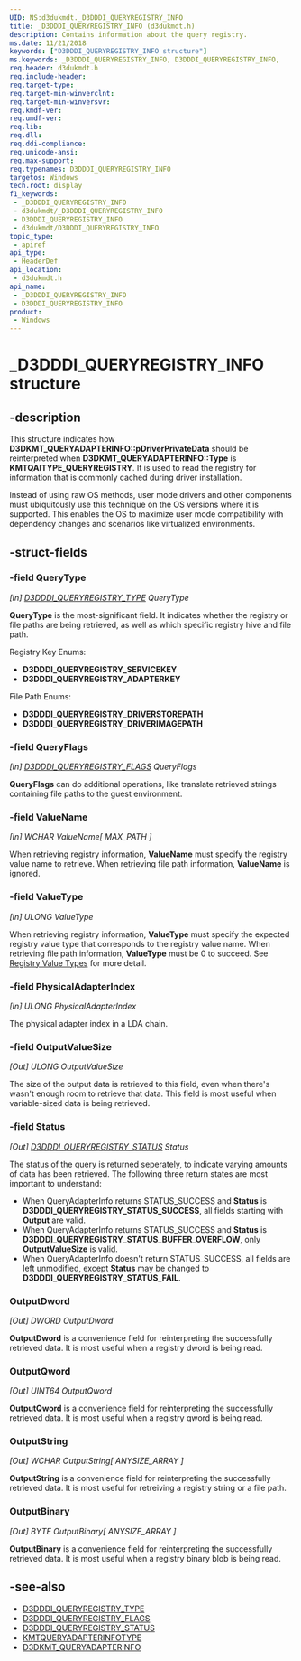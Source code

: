 ```yaml
---
UID: NS:d3dukmdt._D3DDDI_QUERYREGISTRY_INFO
title: _D3DDDI_QUERYREGISTRY_INFO (d3dukmdt.h)
description: Contains information about the query registry.
ms.date: 11/21/2018
keywords: ["D3DDDI_QUERYREGISTRY_INFO structure"]
ms.keywords: _D3DDDI_QUERYREGISTRY_INFO, D3DDDI_QUERYREGISTRY_INFO,
req.header: d3dukmdt.h
req.include-header: 
req.target-type: 
req.target-min-winverclnt: 
req.target-min-winversvr: 
req.kmdf-ver: 
req.umdf-ver: 
req.lib: 
req.dll: 
req.ddi-compliance: 
req.unicode-ansi: 
req.max-support: 
req.typenames: D3DDDI_QUERYREGISTRY_INFO
targetos: Windows
tech.root: display
f1_keywords:
 - _D3DDDI_QUERYREGISTRY_INFO
 - d3dukmdt/_D3DDDI_QUERYREGISTRY_INFO
 - D3DDDI_QUERYREGISTRY_INFO
 - d3dukmdt/D3DDDI_QUERYREGISTRY_INFO
topic_type:
 - apiref
api_type:
 - HeaderDef
api_location:
 - d3dukmdt.h
api_name:
 - _D3DDDI_QUERYREGISTRY_INFO
 - D3DDDI_QUERYREGISTRY_INFO
product:
 - Windows
---
```


# _D3DDDI_QUERYREGISTRY_INFO structure


## -description

This structure indicates how **D3DKMT_QUERYADAPTERINFO\::pDriverPrivateData** should be reinterpreted when **D3DKMT_QUERYADAPTERINFO\::Type** is **KMTQAITYPE_QUERYREGISTRY**. 
It is used to read the registry for information that is commonly cached during driver installation.

Instead of using raw OS methods, user mode drivers and other components must ubiquitously use this technique on the OS versions where it is supported.
This enables the OS to maximize user mode compatibility with dependency changes and scenarios like virtualized environments.

## -struct-fields

### -field QueryType

*[In] [D3DDDI_QUERYREGISTRY_TYPE](ne-d3dukmdt-_d3dddi_queryregistry_type.md) QueryType*

**QueryType** is the most-significant field.
It indicates whether the registry or file paths are being retrieved, as well as which specific registry hive and file path.

Registry Key Enums:
- **D3DDDI_QUERYREGISTRY_SERVICEKEY**
- **D3DDDI_QUERYREGISTRY_ADAPTERKEY**

File Path Enums:
- **D3DDDI_QUERYREGISTRY_DRIVERSTOREPATH**
- **D3DDDI_QUERYREGISTRY_DRIVERIMAGEPATH**

### -field QueryFlags

*[In] [D3DDDI_QUERYREGISTRY_FLAGS](ns-d3dukmdt-_d3dddi_queryregistry_flags.md) QueryFlags*

**QueryFlags** can do additional operations, like translate retrieved strings containing file paths to the guest environment.

### -field ValueName

*[In] WCHAR ValueName[ MAX\_PATH ]*

When retrieving registry information, **ValueName** must specify the registry value name to retrieve.
When retrieving file path information, **ValueName** is ignored.

### -field ValueType

*[In] ULONG ValueType*

When retrieving registry information, **ValueType** must specify the expected registry value type that corresponds to the registry value name.
When retrieving file path information, **ValueType** must be 0 to succeed. 
See [Registry Value Types](/windows/win32/sysinfo/registry-value-types) for more detail.

### -field PhysicalAdapterIndex

*[In] ULONG PhysicalAdapterIndex*

The physical adapter index in a LDA chain.

### -field OutputValueSize

*[Out] ULONG OutputValueSize*

The size of the output data is retrieved to this field, even when there's wasn't enough room to retrieve that data.
This field is most useful when variable-sized data is being retrieved.

### -field Status

*[Out] [D3DDDI_QUERYREGISTRY_STATUS](ne-d3dukmdt-_d3dddi_queryregistry_status.md) Status*

The status of the query is returned seperately, to indicate varying amounts of data has been retrieved.
The following three return states are most important to understand:
- When QueryAdapterInfo returns STATUS_SUCCESS and **Status** is **D3DDDI_QUERYREGISTRY_STATUS_SUCCESS**, all fields starting with **Output** are valid.
- When QueryAdapterInfo returns STATUS_SUCCESS and **Status** is **D3DDDI_QUERYREGISTRY_STATUS_BUFFER_OVERFLOW**, only **OutputValueSize** is valid.
- When QueryAdapterInfo doesn't return STATUS_SUCCESS, all fields are left unmodified, except **Status** may be changed to **D3DDDI_QUERYREGISTRY_STATUS_FAIL**.

### OutputDword
*[Out] DWORD OutputDword*

**OutputDword** is a convenience field for reinterpreting the successfully retrieved data.
It is most useful when a registry dword is being read.

### OutputQword
*[Out] UINT64 OutputQword*

**OutputQword** is a convenience field for reinterpreting the successfully retrieved data.
It is most useful when a registry qword is being read.

### OutputString
*[Out] WCHAR OutputString[ ANYSIZE\_ARRAY ]*

**OutputString** is a convenience field for reinterpreting the successfully retrieved data.
It is most useful for retreiving a registry string or a file path.

### OutputBinary
*[Out] BYTE OutputBinary[ ANYSIZE\_ARRAY ]*

**OutputBinary** is a convenience field for reinterpreting the successfully retrieved data.
It is most useful when a registry binary blob is being read.

## -see-also

- [D3DDDI_QUERYREGISTRY_TYPE](ne-d3dukmdt-_d3dddi_queryregistry_type.md)
- [D3DDDI_QUERYREGISTRY_FLAGS](ns-d3dukmdt-_d3dddi_queryregistry_flags.md)
- [D3DDDI_QUERYREGISTRY_STATUS](ne-d3dukmdt-_d3dddi_queryregistry_status.md)
- [KMTQUERYADAPTERINFOTYPE](../d3dkmthk/ne-d3dkmthk-_kmtqueryadapterinfotype.md)
- [D3DKMT_QUERYADAPTERINFO](../d3dkmthk/ns-d3dkmthk-_d3dkmt_queryadapterinfo.md)

